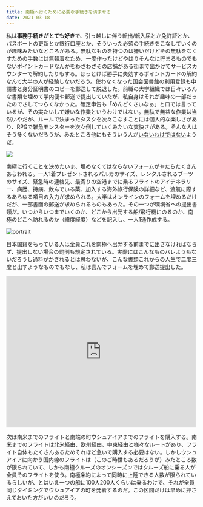 ```yaml
---
title: 南極へ行くために必要な手続きを済ませる
date: 2021-03-18
---
```


私は**事務手続きがとても好き**で、引っ越しに伴う転出/転入届とか免許証とか、パスポートの更新とか銀行口座とか、そういった必須の手続きをこなしていくのが趣味みたいなところがある。無駄なものを持つのは嫌いだけどその無駄をなくすための手数には無頓着なため、一度作ったけどやはりそんなに貯まるものでもないポイントカードなんかをわざわざその店舗がある街まで出かけてサービスカウンターで解約したりもする。ほっとけば勝手に失効するポイントカードの解約なんて大半の人が経験しないだろう。使わなくなった国会図書館の利用登録も申請書と身分証明書のコピーを郵送して脱退した。前職の大学組織では日々いろんな書類を埋めて学内便や郵送で提出していたが、私自身はそれが趣味の一部だったのでさしてつらくなかった。確定申告も「めんどくさいなぁ」と口では言っているが、その実たいして嫌いな作業というわけではない。無駄で無益な作業は当然いやだが、ルールで決まったタスクを次々こなすことには個人的な楽しさがあり、RPGで雑魚モンスターを次々倒していくみたいな爽快さがある。そんな人はそう多くないだろうが、みたところ他にもそういう人が[いないわけではない](https://anond.hatelabo.jp/20201004004630)ようだ。

![](https://photos.smugmug.com/photos/i-q7f5nn3/0/b35c287e/X2/i-q7f5nn3-X2.png)

南極に行くことを決めたいま、埋めなくてはならないフォームがやたらたくさんあらわれる。一人1着プレゼントされるパルカのサイズ、レンタルされるブーツのサイズ、緊急時の連絡先、最寄りの空港までに乗るフライトのアイテネラリー、病歴、持病、飲んでいる薬、加入する海外旅行保険の詳細など、渡航に際するあらゆる項目の入力が求められる。大半はオンラインのフォームを埋めるだけだが、一部書面の郵送が求められるものもあった。その一つが環境省への提出書類だ。いつからいつまでいくのか、どこから出発する船/飛行機にのるのか、南極のどこへ訪れるのか（緯度経度）などを記入し、一人1通作成する。

![portrait](https://photos.smugmug.com/photos/i-KJfQMpL/0/d0430f97/X4/i-KJfQMpL-X4.jpg)

日本国籍をもっている人は全員これを南極へ出発する前までに出さなければならず、提出しない場合の罰則も規定されている。実際にはこんなものバレようもないだろうし過料がかされるとは思わないが、こんな書類これからの人生で二度三度と出すようなものでもなし、私は喜んでフォームを埋めて郵送提出した。

<p>
    <iframe width="500" height="400" frameborder="0" src="https://www.bing.com/maps/embed?h=400&w=500&cp=-55.0266834859963~-68.3148342543665&lvl=6&typ=d&sty=r&src=SHELL&FORM=MBEDV8" scrolling="no"></iframe>
</p>

次は南米までのフライトと南端の町ウシュアイアまでのフライトを購入する。南米までのフライトは北米経由、欧州経由、中東経由と様々なルートがあり、フライト自体もたくさんあるためそれほど急いで購入する必要はない。しかしウシュアイアに向かう国内線のフライトは（このご時世もあるだろうが）みたところ数が限られていて、しかも南極クルーズのオンシーズンではクルーズ船に乗る人が全員そのフライトを使う。南極条約によって同時に上陸できる人数が限られているらしいが、とはいえ一つの船に100人200人くらいは乗るわけで、それが全員同じタイミングでウシュアイアの町を発着するのだ。この区間だけは早めに押さえておいた方がいいのだろう。
